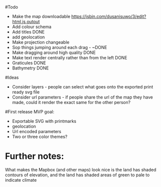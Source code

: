 #Todo
- Make the map downloadable https://jsbin.com/dusanisuwo/3/edit?html,js,output
- Add colour schema
- Add titles DONE
- add geolocation
- Make projection changeable
- Sop things jumping around each drag - ~DONE
- Make dragging around high quality DONE
- Make text render centrally rather than from the left DONE
- Graticules DONE
- Bathymetry DONE


#Ideas
- Consider layers - people can select what goes onto the exported print ready svg file
- Consider url parameters - if people share the url of the map they have made, could it render the exact same for the other person?

#First release MVP goal:
- Exportable SVG with printmarks
- geolocation
- Url encoded parameters
- Two or three color themes?

# Further notes:
What makes the Mapbox (and other maps) look nice is the land has shaded contours of elevation, and the land has shaded areas of green to pale to indicate climate
